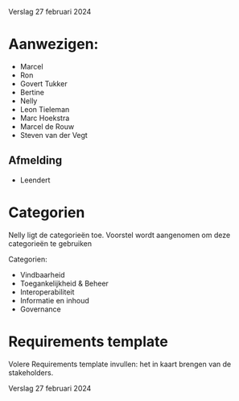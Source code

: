 Verslag 27 februari 2024

# Aanwezigen:
* Marcel
* Ron
* Govert Tukker
* Bertine
* Nelly
* Leon Tieleman
* Marc Hoekstra
* Marcel de Rouw
* Steven van der Vegt

## Afmelding
* Leendert

# Categorien
Nelly ligt de categorieën toe. Voorstel wordt aangenomen om deze categorieën te gebruiken

Categorien:
- Vindbaarheid
- Toegankelijkheid & Beheer
- Interoperabiliteit
- Informatie en inhoud
- Governance

# Requirements template
Volere Requirements template invullen: het in kaart brengen van de stakeholders.

Verslag 27 februari 2024
